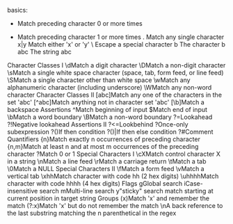 basics:
* Match preceding character 0 or more times
+ Match preceding character 1 or more times
. Match any single character
x|y Match either 'x' or 'y'
\ Escape a special character
b The character b
abc The string abc

Character Classes I
\dMatch a digit character
\DMatch a non-digit character
\sMatch a single white space character (space, tab, form feed, or line feed)
\SMatch a single character other than white space
\wMatch any alphanumeric character (including underscore)
\WMatch any non-word character
Character Classes II
[abc]Match any one of the characters in the set 'abc'
[^abc]Match anything not in character set 'abc'
[\b]Match a backspace
Assertions
^Match beginning of input
$Match end of input
\bMatch a word boundary
\BMatch a non-word boundary
?=Lookahead
?!Negative lookahead
Assertions II
?<=Lookbehind
?<!Negative lookbehind
?>Once-only subexpression
?()If then condition
?()|If then else condition
?#Comment
Quantifiers
{n}Match exactly n occurrences of preceding character
{n,m}Match at least n and at most m occurrences of the preceding character
?Match 0 or 1
Special Characters I
\cXMatch control character X in a string
\nMatch a line feed
\rMatch a carriage return
\tMatch a tab
\0Match a NULL
Special Characters II
\fMatch a form feed
\vMatch a vertical tab
\xhhMatch character with code hh (2 hex digits)
\uhhhhMatch character with code hhhh (4 hex digits)
Flags
gGlobal search
iCase-insensitive search
mMulti-line search
y"sticky" search match starting at current position in target string
Groups
(x)Match 'x' and remember the match
(?:x)Match 'x' but do not remember the match
\nA back reference to the last substring matching the n parenthetical in the regex
